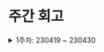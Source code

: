 # 주간 회고

<details>
	<summary>1주차: 230419 ~ 230430</summary>

### 📖Learned
1. 클린 코드
	 -> 클린 코드에 무지했었고, 그래서 하나의 메서드가 하나가 아닌 여러 기능(책임)을 처리하게
	 되었습니다. 이를 민수님께서 피드백을 주셨고, 각각의 기능마다 하나의 메서드로 분리하여
	 하나의 메서드가 하나의 기능(책임)을 가지도록 리팩토링 했습니다.


2. Mockito 라이브러리 사용
			-> 제대로 된 프로젝트의 경험이 전무하였기에, 테스트 코드 또한 강의에서 배운 방식밖에 몰랐습니다.
			그래서 이름만 알고 있던 Mockito 라이브러리를 처음 접했고, 사용법에 미숙했기에 팀원분의 코드나
			다른 분들의 테스트 코드를 참고하거나 여러 글들을 참고하여 얕게나마 사용할 수 있게 되었습니다.


3. 2개 이상의 @OneToMany 자식을 가지는 엔티티인 경우 예외 발생
	 -> 모집 게시판의 경우 2개 이상의 @OneToMnay 자식을 가지고 있습니다. 그래서 모집 게시판을 조회할
	 때 각각의 자식들까지 쿼리가 발생하게 되어서 이를 해결하기 위해 fetch join으로 시도를 했습니다.
	 하지만 예외가 발생하였고, 찾아본 결과 2개 이상의 @OneToMany 자식을 대상으로 fetch join을 사용
	 할 시에 예외가 발생한다고 합니다.
	 그래서 default_batch_fetch_size 속성을 통해 해당 문제를 해결했습니다.

</details>

